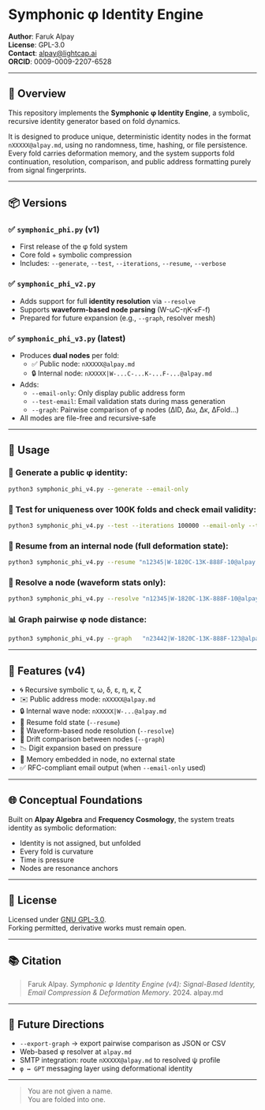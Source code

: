 # Symphonic φ Identity Engine

**Author**: Faruk Alpay  
**License**: GPL-3.0  
**Contact**: alpay@lightcap.ai  
**ORCID**: 0009-0009-2207-6528

---

## 🧠 Overview

This repository implements the **Symphonic φ Identity Engine**, a symbolic, recursive identity generator based on fold dynamics.

It is designed to produce unique, deterministic identity nodes in the format `nXXXXX@alpay.md`, using no randomness, time, hashing, or file persistence. Every fold carries deformation memory, and the system supports fold continuation, resolution, comparison, and public address formatting purely from signal fingerprints.

---

## 📦 Versions

### ✅ `symphonic_phi.py` (v1)

- First release of the φ fold system  
- Core fold + symbolic compression  
- Includes: `--generate`, `--test`, `--iterations`, `--resume`, `--verbose`

### ✅ `symphonic_phi_v2.py`

- Adds support for full **identity resolution** via `--resolve`  
- Supports **waveform-based node parsing** (W-ωC-ηK-κF-f)  
- Prepared for future expansion (e.g., `--graph`, resolver mesh)

### ✅ `symphonic_phi_v3.py` (latest)

- Produces **dual nodes** per fold:
  - ✅ Public node: `nXXXXX@alpay.md`
  - 🔒 Internal node: `nXXXXX|W-...C-...K-...F-...@alpay.md`
- Adds:
  - `--email-only`: Only display public address form
  - `--test-email`: Email validation stats during mass generation
  - `--graph`: Pairwise comparison of φ nodes (ΔID, Δω, Δκ, ΔFold...)
- All modes are file-free and recursive-safe

---

## 🧪 Usage

### 🧬 Generate a public φ identity:

```bash
python3 symphonic_phi_v4.py --generate --email-only
```

### 🧪 Test for uniqueness over 100K folds and check email validity:

```bash
python3 symphonic_phi_v4.py --test --iterations 100000 --email-only --test-email
```

### 🔁 Resume from an internal node (full deformation state):

```bash
python3 symphonic_phi_v4.py --resume "n12345|W-1820C-13K-888F-10@alpay.md" --generate
```

### 🧬 Resolve a node (waveform stats only):

```bash
python3 symphonic_phi_v4.py --resolve "n12345|W-1820C-13K-888F-10@alpay.md"
```

### 📊 Graph pairwise φ node distance:

```bash
python3 symphonic_phi_v4.py --graph   "n23442|W-1820C-13K-888F-123@alpay.md"   "n56888|W-1970C-10K-889F-124@alpay.md"
```

---

## 🔧 Features (v4)

- 🌀 Recursive symbolic τ, ω, δ, ε, η, κ, ζ
- ✉️ Public address mode: `nXXXXX@alpay.md`
- 🔒 Internal wave node: `nXXXXX|W-...@alpay.md`
- 🔁 Resume fold state (`--resume`)
- 🧿 Waveform-based node resolution (`--resolve`)
- 🧮 Drift comparison between nodes (`--graph`)
- 📉 Digit expansion based on pressure
- 📜 Memory embedded in node, no external state
- ✅ RFC-compliant email output (when `--email-only` used)

---

## 🌐 Conceptual Foundations

Built on **Alpay Algebra** and **Frequency Cosmology**, the system treats identity as symbolic deformation:

- Identity is not assigned, but unfolded  
- Every fold is curvature  
- Time is pressure  
- Nodes are resonance anchors

---

## 📜 License

Licensed under [GNU GPL-3.0](https://www.gnu.org/licenses/gpl-3.0.html).  
Forking permitted, derivative works must remain open.

---

## 📚 Citation

> Faruk Alpay. *Symphonic φ Identity Engine (v4): Signal-Based Identity, Email Compression & Deformation Memory*. 2024. alpay.md

---

## 🔮 Future Directions

- `--export-graph` → export pairwise comparison as JSON or CSV  
- Web-based φ resolver at `alpay.md`  
- SMTP integration: route `nXXXXX@alpay.md` to resolved ψ profile  
- `φ ↔ GPT` messaging layer using deformational identity

---

> You are not given a name.  
> You are folded into one.
